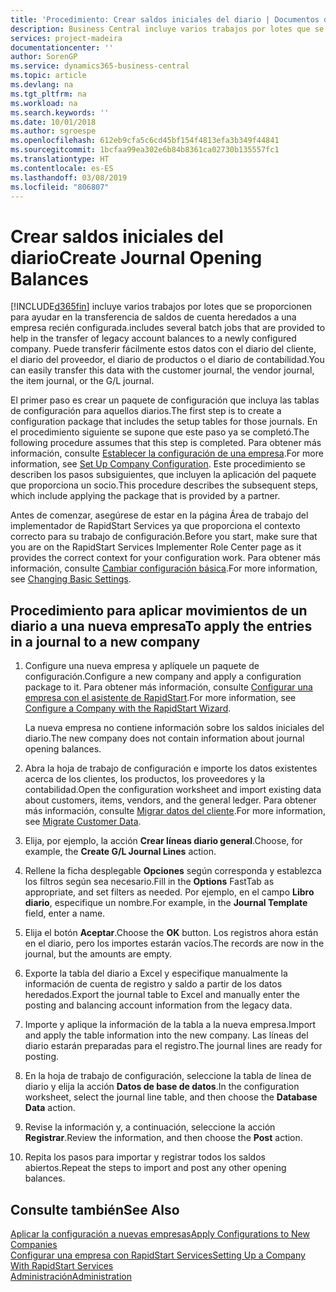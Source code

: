 ```yaml
---
title: 'Procedimiento: Crear saldos iniciales del diario | Documentos de Microsoft'
description: Business Central incluye varios trabajos por lotes que se proporcionen para ayudar en la transferencia de saldos de cuenta heredados a una empresa recién configurada. Puede transferir fácilmente estos datos con registros en los diarios.
services: project-madeira
documentationcenter: ''
author: SorenGP
ms.service: dynamics365-business-central
ms.topic: article
ms.devlang: na
ms.tgt_pltfrm: na
ms.workload: na
ms.search.keywords: ''
ms.date: 10/01/2018
ms.author: sgroespe
ms.openlocfilehash: 612eb9cfa5c6cd45bf154f4813efa3b349f44841
ms.sourcegitcommit: 1bcfaa99ea302e6b84b8361ca02730b135557fc1
ms.translationtype: HT
ms.contentlocale: es-ES
ms.lasthandoff: 03/08/2019
ms.locfileid: "806807"
---
```

# <a name="create-journal-opening-balances"></a><span data-ttu-id="d63ca-104">Crear saldos iniciales del diario</span><span class="sxs-lookup"><span data-stu-id="d63ca-104">Create Journal Opening Balances</span></span>
[!INCLUDE[d365fin](includes/d365fin_md.md)] <span data-ttu-id="d63ca-105">incluye varios trabajos por lotes que se proporcionen para ayudar en la transferencia de saldos de cuenta heredados a una empresa recién configurada.</span><span class="sxs-lookup"><span data-stu-id="d63ca-105">includes several batch jobs that are provided to help in the transfer of legacy account balances to a newly configured company.</span></span> <span data-ttu-id="d63ca-106">Puede transferir fácilmente estos datos con el diario del cliente, el diario del proveedor, el diario de productos o el diario de contabilidad.</span><span class="sxs-lookup"><span data-stu-id="d63ca-106">You can easily transfer this data with the customer journal, the vendor journal, the item journal, or the G/L journal.</span></span>

<span data-ttu-id="d63ca-107">El primer paso es crear un paquete de configuración que incluya las tablas de configuración para aquellos diarios.</span><span class="sxs-lookup"><span data-stu-id="d63ca-107">The first step is to create a configuration package that includes the setup tables for those journals.</span></span> <span data-ttu-id="d63ca-108">En el procedimiento siguiente se supone que este paso ya se completó.</span><span class="sxs-lookup"><span data-stu-id="d63ca-108">The following procedure assumes that this step is completed.</span></span> <span data-ttu-id="d63ca-109">Para obtener más información, consulte [Establecer la configuración de una empresa](admin-set-up-company-configuration.md).</span><span class="sxs-lookup"><span data-stu-id="d63ca-109">For more information, see [Set Up Company Configuration](admin-set-up-company-configuration.md).</span></span> <span data-ttu-id="d63ca-110">Este procedimiento se describen los pasos subsiguientes, que incluyen la aplicación del paquete que proporciona un socio.</span><span class="sxs-lookup"><span data-stu-id="d63ca-110">This procedure describes the subsequent steps, which include applying the package that is provided by a partner.</span></span>  

<span data-ttu-id="d63ca-111">Antes de comenzar, asegúrese de estar en la página Área de trabajo del implementador de RapidStart Services ya que proporciona el contexto correcto para su trabajo de configuración.</span><span class="sxs-lookup"><span data-stu-id="d63ca-111">Before you start, make sure that you are on the RapidStart Services Implementer Role Center page as it provides the correct context for your configuration work.</span></span> <span data-ttu-id="d63ca-112">Para obtener más información, consulte [Cambiar configuración básica](ui-change-basic-settings.md).</span><span class="sxs-lookup"><span data-stu-id="d63ca-112">For more information, see [Changing Basic Settings](ui-change-basic-settings.md).</span></span>

## <a name="to-apply-the-entries-in-a-journal-to-a-new-company"></a><span data-ttu-id="d63ca-113">Procedimiento para aplicar movimientos de un diario a una nueva empresa</span><span class="sxs-lookup"><span data-stu-id="d63ca-113">To apply the entries in a journal to a new company</span></span>  
1. <span data-ttu-id="d63ca-114">Configure una nueva empresa y aplíquele un paquete de configuración.</span><span class="sxs-lookup"><span data-stu-id="d63ca-114">Configure a new company and apply a configuration package to it.</span></span> <span data-ttu-id="d63ca-115">Para obtener más información, consulte [Configurar una empresa con el asistente de RapidStart](admin-how-to-configure-a-company-with-the-rapidstart-wizard.md).</span><span class="sxs-lookup"><span data-stu-id="d63ca-115">For more information, see [Configure a Company with the RapidStart Wizard](admin-how-to-configure-a-company-with-the-rapidstart-wizard.md).</span></span>  

    <span data-ttu-id="d63ca-116">La nueva empresa no contiene información sobre los saldos iniciales del diario.</span><span class="sxs-lookup"><span data-stu-id="d63ca-116">The new company does not contain information about journal opening balances.</span></span>  

2. <span data-ttu-id="d63ca-117">Abra la hoja de trabajo de configuración e importe los datos existentes acerca de los clientes, los productos, los proveedores y la contabilidad.</span><span class="sxs-lookup"><span data-stu-id="d63ca-117">Open the configuration worksheet and import existing data about customers, items, vendors, and the general ledger.</span></span> <span data-ttu-id="d63ca-118">Para obtener más información, consulte [Migrar datos del cliente](admin-migrate-customer-data.md).</span><span class="sxs-lookup"><span data-stu-id="d63ca-118">For more information, see [Migrate Customer Data](admin-migrate-customer-data.md).</span></span>  
3. <span data-ttu-id="d63ca-119">Elija, por ejemplo, la acción **Crear líneas diario general**.</span><span class="sxs-lookup"><span data-stu-id="d63ca-119">Choose, for example, the **Create G/L Journal Lines** action.</span></span>  
4. <span data-ttu-id="d63ca-120">Rellene la ficha desplegable **Opciones** según corresponda y establezca los filtros según sea necesario.</span><span class="sxs-lookup"><span data-stu-id="d63ca-120">Fill in the **Options** FastTab as appropriate, and set filters as needed.</span></span> <span data-ttu-id="d63ca-121">Por ejemplo, en el campo **Libro diario**, especifique un nombre.</span><span class="sxs-lookup"><span data-stu-id="d63ca-121">For example, in the **Journal Template** field, enter a name.</span></span>  
5. <span data-ttu-id="d63ca-122">Elija el botón **Aceptar**.</span><span class="sxs-lookup"><span data-stu-id="d63ca-122">Choose the **OK** button.</span></span> <span data-ttu-id="d63ca-123">Los registros ahora están en el diario, pero los importes estarán vacíos.</span><span class="sxs-lookup"><span data-stu-id="d63ca-123">The records are now in the journal, but the amounts are empty.</span></span>  
6. <span data-ttu-id="d63ca-124">Exporte la tabla del diario a Excel y especifique manualmente la información de cuenta de registro y saldo a partir de los datos heredados.</span><span class="sxs-lookup"><span data-stu-id="d63ca-124">Export the journal table to Excel and manually enter the posting and balancing account information from the legacy data.</span></span>
7. <span data-ttu-id="d63ca-125">Importe y aplique la información de la tabla a la nueva empresa.</span><span class="sxs-lookup"><span data-stu-id="d63ca-125">Import and apply the table information into the new company.</span></span> <span data-ttu-id="d63ca-126">Las líneas del diario estarán preparadas para el registro.</span><span class="sxs-lookup"><span data-stu-id="d63ca-126">The journal lines are ready for posting.</span></span>  
8. <span data-ttu-id="d63ca-127">En la hoja de trabajo de configuración, seleccione la tabla de línea de diario y elija la acción **Datos de base de datos**.</span><span class="sxs-lookup"><span data-stu-id="d63ca-127">In the configuration worksheet, select the journal line table, and then choose the **Database Data** action.</span></span>  
9. <span data-ttu-id="d63ca-128">Revise la información y, a continuación, seleccione la acción **Registrar**.</span><span class="sxs-lookup"><span data-stu-id="d63ca-128">Review the information, and then choose the **Post** action.</span></span>  
10. <span data-ttu-id="d63ca-129">Repita los pasos para importar y registrar todos los saldos abiertos.</span><span class="sxs-lookup"><span data-stu-id="d63ca-129">Repeat the steps to import and post any other opening balances.</span></span>  

## <a name="see-also"></a><span data-ttu-id="d63ca-130">Consulte también</span><span class="sxs-lookup"><span data-stu-id="d63ca-130">See Also</span></span>  
[<span data-ttu-id="d63ca-131">Aplicar la configuración a nuevas empresas</span><span class="sxs-lookup"><span data-stu-id="d63ca-131">Apply Configurations to New Companies</span></span>](admin-apply-configuration-to-new-companies.md)  
[<span data-ttu-id="d63ca-132">Configurar una empresa con RapidStart Services</span><span class="sxs-lookup"><span data-stu-id="d63ca-132">Setting Up a Company With RapidStart Services</span></span>](admin-set-up-a-company-with-rapidstart.md)  
[<span data-ttu-id="d63ca-133">Administración</span><span class="sxs-lookup"><span data-stu-id="d63ca-133">Administration</span></span>](admin-setup-and-administration.md)
